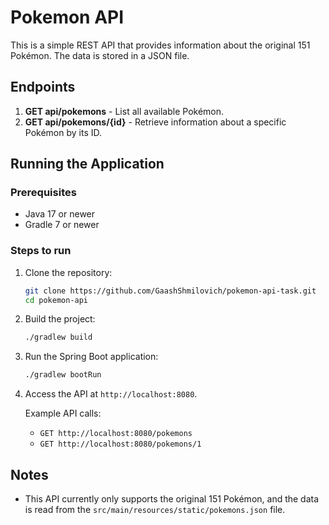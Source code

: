 # Pokemon API

This is a simple REST API that provides information about the original 151 Pokémon. The data is stored in a JSON file.

## Endpoints

1. **GET api/pokemons** - List all available Pokémon.
2. **GET api/pokemons/{id}** - Retrieve information about a specific Pokémon by its ID.

## Running the Application

### Prerequisites

- Java 17 or newer
- Gradle 7 or newer

### Steps to run

1. Clone the repository:
    ```bash
    git clone https://github.com/GaashShmilovich/pokemon-api-task.git
    cd pokemon-api
    ```

2. Build the project:
    ```bash
    ./gradlew build
    ```

3. Run the Spring Boot application:
    ```bash
    ./gradlew bootRun
    ```

4. Access the API at `http://localhost:8080`.

   Example API calls:
    - `GET http://localhost:8080/pokemons`
    - `GET http://localhost:8080/pokemons/1`

## Notes

- This API currently only supports the original 151 Pokémon, and the data is read from the `src/main/resources/static/pokemons.json` file.
